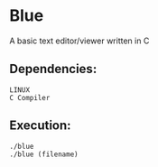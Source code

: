 # Blue
A basic text editor/viewer written in C

## Dependencies:
```
LINUX
C Compiler
```
## Execution:

```
./blue
./blue (filename)
```
